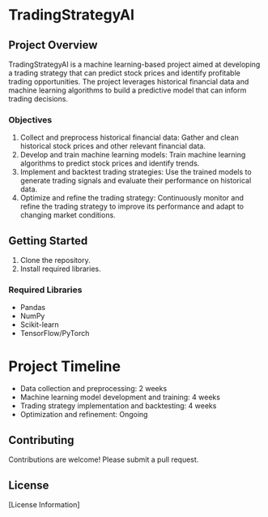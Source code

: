 # TradingStrategyAI

## Project Overview

TradingStrategyAI is a machine learning-based project aimed at developing a trading strategy that can predict stock prices and identify profitable trading opportunities. The project leverages historical financial data and machine learning algorithms to build a predictive model that can inform trading decisions.

### Objectives

1. Collect and preprocess historical financial data: Gather and clean historical stock prices and other relevant financial data.
2. Develop and train machine learning models: Train machine learning algorithms to predict stock prices and identify trends.
3. Implement and backtest trading strategies: Use the trained models to generate trading signals and evaluate their performance on historical data.
4. Optimize and refine the trading strategy: Continuously monitor and refine the trading strategy to improve its performance and adapt to changing market conditions.

## Getting Started

1. Clone the repository.
2. Install required libraries.

### Required Libraries

* Pandas
* NumPy
* Scikit-learn
* TensorFlow/PyTorch

# Project Timeline
* Data collection and preprocessing: 2 weeks
* Machine learning model development and training: 4 weeks
* Trading strategy implementation and backtesting: 4 weeks
* Optimization and refinement: Ongoing

## Contributing

Contributions are welcome! Please submit a pull request.


## License

[License Information]
